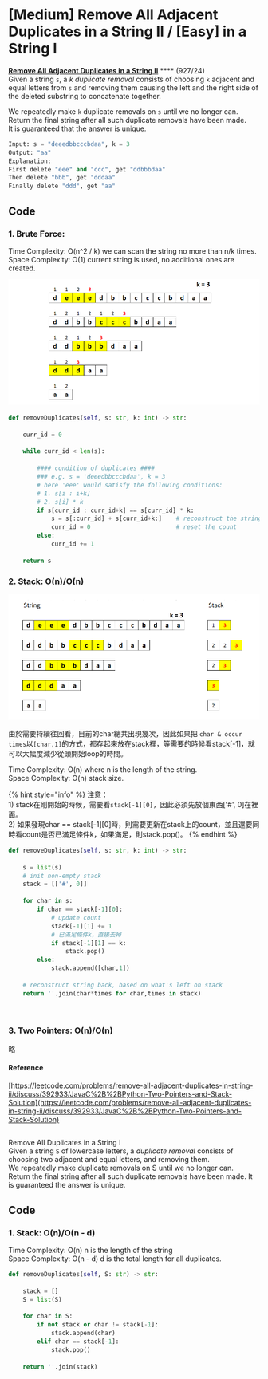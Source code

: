 # \[Medium\] Remove All Adjacent Duplicates in a String II / \[Easy\] in a String I

[**Remove All Adjacent Duplicates in a String II**](https://leetcode.com/problems/remove-all-adjacent-duplicates-in-string-ii/) ****  \(927/24\)  
Given a string `s`, a _k_ _duplicate removal_ consists of choosing `k` adjacent and equal letters from `s` and removing them causing the left and the right side of the deleted substring to concatenate together.  
  
We repeatedly make `k` duplicate removals on `s` until we no longer can.  
Return the final string after all such duplicate removals have been made.  
It is guaranteed that the answer is unique.

```python
Input: s = "deeedbbcccbdaa", k = 3
Output: "aa"
Explanation: 
First delete "eee" and "ccc", get "ddbbbdaa"
Then delete "bbb", get "dddaa"
Finally delete "ddd", get "aa"
```

## Code

### 1. Brute Force:

Time Complexity: O\(n^2 / k\)  we can scan the string no more than n/k times.  
Space Complexity: O\(1\)          current string is used, no additional ones are created.

![](../../.gitbook/assets/image%20%282%29.png)

```python
def removeDuplicates(self, s: str, k: int) -> str:

    curr_id = 0
    
    while curr_id < len(s):
    
        #### condition of duplicates ####
        ### e.g. s = 'deeedbbcccbdaa', k = 3
        # here 'eee' would satisfy the following conditions:
        # 1. s[i : i+k] 
        # 2. s[i] * k 
        if s[curr_id : curr_id+k] == s[curr_id] * k:
            s = s[:curr_id] + s[curr_id+k:]    # reconstruct the string
            curr_id = 0                        # reset the count
        else:
            curr_id += 1
    
    return s

```

### 2. Stack: O\(n\)/O\(n\)

![](../../.gitbook/assets/image%20%283%29.png)

由於需要持續往回看，目前的char總共出現幾次，因此如果把 `char & occur times`以`[char,1]`的方式，都存起來放在stack裡，等需要的時候看stack\[-1\]，就可以大幅度減少從頭開始loop的時間。  
  
Time Complexity: O\(n\)      where n is the length of the string.  
Space Complexity: O\(n\)    stack size.

{% hint style="info" %}
注意：  
1\) stack在剛開始的時候，需要看`stack[-1][0]`，因此必須先放個東西\['\#', 0\]在裡面。  
2\) 如果發現char == stack\[-1\]\[0\]時，則需要更新在stack上的count，並且還要同時看count是否已滿足條件k，如果滿足，則stack.pop\(\)。
{% endhint %}

```python
def removeDuplicates(self, s: str, k: int) -> str:
    
    s = list(s)
    # init non-empty stack
    stack = [['#', 0]]
    
    for char in s:
        if char == stack[-1][0]:
            # update count
            stack[-1][1] += 1
            # 已滿足條件k，直接去掉
            if stack[-1][1] == k:
                stack.pop()
        else:
            stack.append([char,1])
    
    # reconstruct string back, based on what's left on stack
    return ''.join(char*times for char,times in stack)
    
    
```

### 3. Two Pointers: O\(n\)/O\(n\)

略

#### Reference

[https://leetcode.com/problems/remove-all-adjacent-duplicates-in-string-ii/discuss/392933/JavaC%2B%2BPython-Two-Pointers-and-Stack-Solution](https://leetcode.com/problems/remove-all-adjacent-duplicates-in-string-ii/discuss/392933/JavaC%2B%2BPython-Two-Pointers-and-Stack-Solution)

## 

Remove All Duplicates in a String I  
Given a string `S` of lowercase letters, a _duplicate removal_ consists of choosing two adjacent and equal letters, and removing them.  
We repeatedly make duplicate removals on S until we no longer can.  
Return the final string after all such duplicate removals have been made. It is guaranteed the answer is unique.

## Code 

### 1. Stack: O\(n\)/O\(n - d\) 

Time Complexity: O\(n\)        n is the length of the string  
Space Complexity: O\(n - d\) d is the total length for all duplicates. 

```python
def removeDuplicates(self, S: str) -> str:
    
    stack = []
    S = list(S)
    
    for char in S:
        if not stack or char != stack[-1]:
            stack.append(char)
        elif char == stack[-1]:
            stack.pop()
        
    return ''.join(stack)
```



